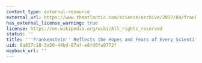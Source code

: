 ```yaml
---
content_type: external-resource
external_url: https://www.theatlantic.com/science/archive/2017/04/franken-science/523560/
has_external_license_warning: true
license: https://en.wikipedia.org/wiki/All_rights_reserved
status: ''
title: '''Frankenstein'' Reflects the Hopes and Fears of Every Scientific Era'
uid: 8a837c18-3a30-44bd-87af-e8fd0fa9772f
wayback_url: ''
---
```

